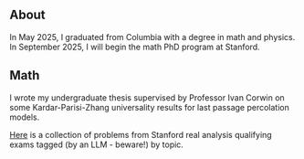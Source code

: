 ## About
In May 2025, I graduated from Columbia with a degree in math and physics. In September 2025, I will begin the math PhD program at Stanford. 

## Math
I wrote my undergraduate thesis supervised by Professor Ivan Corwin on some Kardar-Parisi-Zhang universality results for last passage percolation models.

[Here](https://jameshstephens.github.io/stanford-quals/) is a collection of problems from Stanford real analysis qualifying exams tagged (by an LLM - beware!) by topic.
